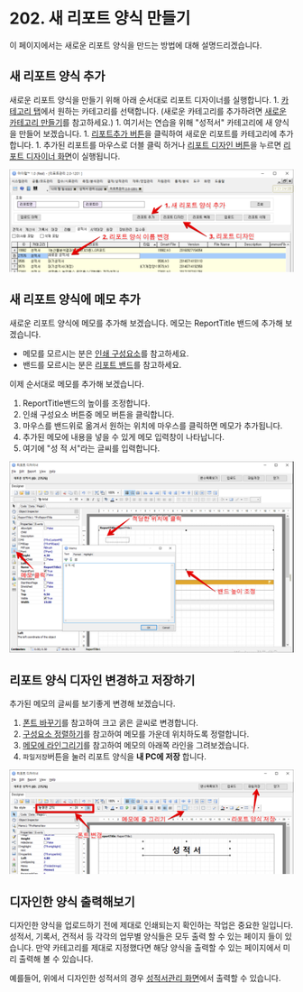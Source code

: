 # 202. 새 리포트 양식 만들기

이 페이지에서는 새로운 리포트 양식을 만드는 방법에 대해 설명드리겠습니다.

## 새 리포트 양식 추가

새로운 리포트 양식을 만들기 위해 아래 순서대로 리포트 디자이너를 실행합니다. 1. [카테고리 탭](201..md#카테고리-탭)에서 원하는 카테고리를 선택합니다. \(새로운 카테고리를 추가하려면 [새로운 카테고리 만들기](201..md#새로운-카테고리-만들기)를 참고하세요.\) 1. 여기서는 연습을 위해 "성적서" 카테고리에 새 양식을 만들어 보겠습니다. 1. [리포트추가 버튼](201..md#리포트-추가)을 클릭하여 새로운 리포트를 카테고리에 추가합니다. 1. 추가된 리포트를 마우스로 더블 클릭 하거나 [리포트 디자인 버튼](201..md#리포트-디자인)을 누르면 [리포트 디자이너 화면](../1./101..md)이 실행됩니다.

![새 리포트 추가](../../.gitbook/assets/_%20%285%29.png)

## 새 리포트 양식에 메모 추가

새로운 리포트 양식에 메모를 추가해 보겠습니다. 메모는 ReportTitle 밴드에 추가해 보겠습니다.

* 메모를 모르시는 분은 [인쇄 구성요소](202..md)를 참고하세요.
* 밴드를 모르시는 분은 [리포트 밴드](202..md)를 참고하세요.

이제 순서대로 메모를 추가해 보겠습니다.

1. ReportTitle밴드의 높이를 조정합니다.
2. 인쇄 구성요소 버튼중 메모 버튼을 클릭합니다.
3. 마우스를 밴드위로 옮겨서 원하는 위치에 마우스를 클릭하면 메모가 추가됩니다.
4. 추가된 메모에 내용을 넣을 수 있게 메모 입력창이 나타납니다.
5. 여기에 "성 적 서"라는 글씨를 입력합니다.

![리포트에 메모 추가](../../.gitbook/assets/_%20%286%29.png)

## 리포트 양식 디자인 변경하고 저장하기

추가된 메모의 글씨를 보기좋게 변경해 보겠습니다.

1. [폰트 바꾸기](202..md)를 참고하여 크고 굵은 글씨로 변경합니다.
2. [구성요소 정렬하기](202..md)를 참고하여 메모를 가운데 위치하도록 정렬합니다.
3. [메모에 라인그리기](202..md)를 참고하여 메모의 아래쪽 라인을 그려보겠습니다.
4. `파일저장`버튼을 눌러 리포트 양식을 **내 PC에 저장** 합니다.

![리포트에 메모 추가](../../.gitbook/assets/_%20%284%29.png)

## 디자인한 양식 출력해보기

디자인한 양식을 업로드하기 전에 제대로 인쇄되는지 확인하는 작업은 중요한 일입니다. 성적서, 기록서, 견적서 등 각각의 업무별 양식들은 모두 출력 할 수 있는 페이지 들이 있습니다. 만약 카테고리를 제대로 지정했다면 해당 양식을 출력할 수 있는 페이지에서 미리 출력해 볼 수 있습니다.

예를들어, 위에서 디자인한 성적서의 경우 [성적서관리 화면](../../undefined-9/undefined-3.md)에서 출력할 수 있습니다.

